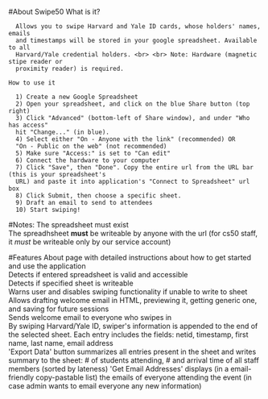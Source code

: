 #About Swipe50
    What is it?
    
      Allows you to swipe Harvard and Yale ID cards, whose holders' names, emails
      and timestamps will be stored in your google spreadsheet. Available to all
      Harvard/Yale credential holders. <br> <br> Note: Hardware (magnetic stipe reader or
      proximity reader) is required.
    
    How to use it

      1) Create a new Google Spreadsheet
      2) Open your spreadsheet, and click on the blue Share button (top right)
      3) Click "Advanced" (bottom-left of Share window), and under "Who has access"
      hit "Change..." (in blue).
      4) Select either "On - Anyone with the link" (recommended) OR
      "On - Public on the web" (not recommended)
      5) Make sure "Access:" is set to "Can edit"
      6) Connect the hardware to your computer 
      7) Click "Save", then "Done". Copy the entire url from the URL bar (this is your spreadsheet's
      URL) and paste it into application's "Connect to Spreadsheet" url box 
      8) Click Submit, then choose a specific sheet. 
      9) Draft an email to send to attendees 
      10) Start swiping!


#Notes:
The spreadsheet must exist<br>
The spreadhsheet <b>must</b> be writeable by anyone with the url (for cs50 staff, it *must* be writeable only by our service account)<br>

#Features
About page with detailed instructions about how to get started and use the application<br>
Detects if entered spreadsheet is valid and accessible<br>
Detects if specified sheet is writeable<br>
Warns user and disables swiping functionality if unable to write to sheet<br>
Allows drafting welcome email in HTML, previewing it, getting generic one, and saving for future sessions<br>
Sends welcome email to everyone who swipes in<br>
By swiping Harvard/Yale ID, swiper's information is appended to the end of the selected sheet. Each entry includes the fields: netid, timestamp, first name, last name, email address<br>
'Export Data' button summarizes all entries present in the sheet and writes summary to the sheet: # of students attending, # and arrival time of all staff members (sorted by lateness)
'Get Email Addresses' displays (in a email-friendly copy-pastable list) the emails of everyone attending the event (in case admin wants to email everyone any new information)
